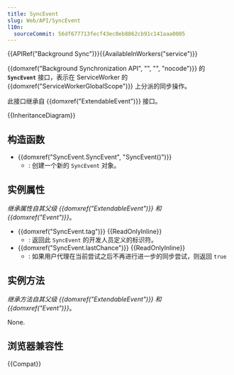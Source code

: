 ```yaml
---
title: SyncEvent
slug: Web/API/SyncEvent
l10n:
  sourceCommit: 56df677713fecf43ec0eb8862cb91c141aaa0005
---
```


{{APIRef("Background Sync")}}{{AvailableInWorkers("service")}}

{{domxref("Background Synchronization API", "", "", "nocode")}} 的 **`SyncEvent`** 接口，表示在 ServiceWorker 的 {{domxref("ServiceWorkerGlobalScope")}} 上分派的同步操作。

此接口继承自 {{domxref("ExtendableEvent")}} 接口。

{{InheritanceDiagram}}

## 构造函数

- {{domxref("SyncEvent.SyncEvent", "SyncEvent()")}}
  - : 创建一个新的 `SyncEvent` 对象。

## 实例属性

_继承属性自其父级 {{domxref("ExtendableEvent")}} 和 {{domxref("Event")}}_。

- {{domxref("SyncEvent.tag")}} {{ReadOnlyInline}}
  - : 返回此 `SyncEvent` 的开发人员定义的标识符。
- {{domxref("SyncEvent.lastChance")}} {{ReadOnlyInline}}
  - : 如果用户代理在当前尝试之后不再进行进一步的同步尝试，则返回 `true`

## 实例方法

_继承方法自其父级 {{domxref("ExtendableEvent")}} 和 {{domxref("Event")}}_。

None.

## 浏览器兼容性

{{Compat}}
